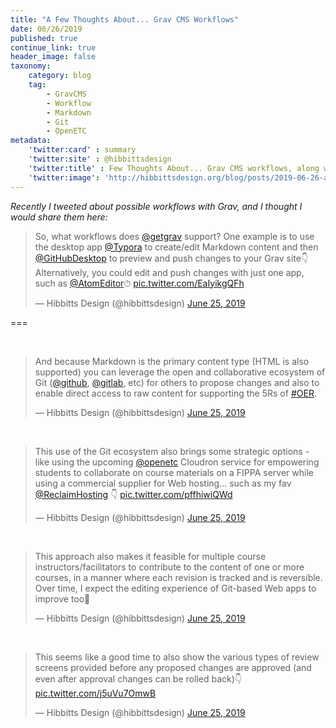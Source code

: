 ```yaml
---
title: "A Few Thoughts About... Grav CMS Workflows"
date: 06/26/2019
published: true
continue_link: true
header_image: false
taxonomy:
    category: blog
    tag:
        - GravCMS
        - Workflow
        - Markdown
        - Git
        - OpenETC
metadata:
    'twitter:card' : summary
    'twitter:site' : @hibbittsdesign
    'twitter:title' : Few Thoughts About... Grav CMS workflows, along with Markdown and the Git ecosystem
    'twitter:image': 'http://hibbittsdesign.org/blog/posts/2019-06-26-a-few-thoughts-about-grav-cms-workflows/screenshot.png'
---
```


_Recently I tweeted about possible workflows with Grav, and I thought I would share them here:_

<blockquote class="twitter-tweet" data-lang="en"><p lang="en" dir="ltr">So, what workflows does <a href="https://twitter.com/getgrav?ref_src=twsrc%5Etfw">@getgrav</a> support? One example is to use the desktop app <a href="https://twitter.com/Typora?ref_src=twsrc%5Etfw">@Typora</a> to create/edit Markdown content and then <a href="https://twitter.com/GitHubDesktop?ref_src=twsrc%5Etfw">@GitHubDesktop</a> to preview and push changes to your Grav site👇Alternatively, you could edit and push changes with just one app, such as <a href="https://twitter.com/AtomEditor?ref_src=twsrc%5Etfw">@AtomEditor</a>⏱ <a href="https://t.co/EaIyikgQFh">pic.twitter.com/EaIyikgQFh</a></p>&mdash; Hibbitts Design (@hibbittsdesign) <a href="https://twitter.com/hibbittsdesign/status/1143630149104963584?ref_src=twsrc%5Etfw">June 25, 2019</a></blockquote>
<script async src="https://platform.twitter.com/widgets.js" charset="utf-8"></script>

===

<br>

<blockquote class="twitter-tweet" data-conversation="none" data-lang="en"><p lang="en" dir="ltr">And because Markdown is the primary content type (HTML is also supported) you can leverage the open and collaborative ecosystem of Git (<a href="https://twitter.com/github?ref_src=twsrc%5Etfw">@github</a>, <a href="https://twitter.com/gitlab?ref_src=twsrc%5Etfw">@gitlab</a>, etc) for others to propose changes and also to enable direct access to raw content for supporting the 5Rs of <a href="https://twitter.com/hashtag/OER?src=hash&amp;ref_src=twsrc%5Etfw">#OER</a>.</p>&mdash; Hibbitts Design (@hibbittsdesign) <a href="https://twitter.com/hibbittsdesign/status/1143631486605643777?ref_src=twsrc%5Etfw">June 25, 2019</a></blockquote>
<script async src="https://platform.twitter.com/widgets.js" charset="utf-8"></script>

<br>

<blockquote class="twitter-tweet" data-conversation="none" data-lang="en"><p lang="en" dir="ltr">This use of the Git ecosystem also brings some strategic options - like using the upcoming <a href="https://twitter.com/openetc?ref_src=twsrc%5Etfw">@openetc</a> Cloudron service for empowering students to collaborate on course materials on a FIPPA server while using a commercial supplier for Web hosting... such as my fav <a href="https://twitter.com/ReclaimHosting?ref_src=twsrc%5Etfw">@ReclaimHosting</a> 👇 <a href="https://t.co/pffhiwiQWd">pic.twitter.com/pffhiwiQWd</a></p>&mdash; Hibbitts Design (@hibbittsdesign) <a href="https://twitter.com/hibbittsdesign/status/1143653209308684288?ref_src=twsrc%5Etfw">June 25, 2019</a></blockquote>
<script async src="https://platform.twitter.com/widgets.js" charset="utf-8"></script>

<br>

<blockquote class="twitter-tweet" data-conversation="none" data-lang="en"><p lang="en" dir="ltr">This approach also makes it feasible for multiple course instructors/facilitators to contribute to the content of one or more courses, in a manner where each revision is tracked and is reversible. Over time, I expect the editing experience of Git-based Web apps to improve too🚀</p>&mdash; Hibbitts Design (@hibbittsdesign) <a href="https://twitter.com/hibbittsdesign/status/1143655799853465600?ref_src=twsrc%5Etfw">June 25, 2019</a></blockquote>
<script async src="https://platform.twitter.com/widgets.js" charset="utf-8"></script>

<br>

<blockquote class="twitter-tweet" data-conversation="none" data-lang="en"><p lang="en" dir="ltr">This seems like a good time to also show the various types of review screens provided before any proposed changes are approved (and even after approval changes can be rolled back)👇 <a href="https://t.co/j5uVu7OmwB">pic.twitter.com/j5uVu7OmwB</a></p>&mdash; Hibbitts Design (@hibbittsdesign) <a href="https://twitter.com/hibbittsdesign/status/1143660672498016256?ref_src=twsrc%5Etfw">June 25, 2019</a></blockquote>
<script async src="https://platform.twitter.com/widgets.js" charset="utf-8"></script>
